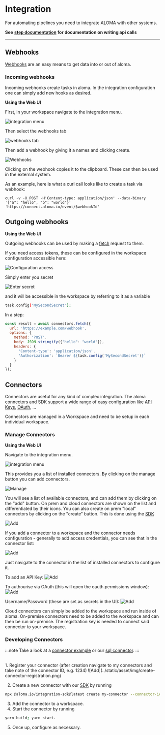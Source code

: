 # Integration

For automating pipelines you need to integrate ALOMA with other systems.

**See** [**step documentation**](steps.md#integration) **for documentation on writing api calls**

***

## Webhooks

[Webhooks](https://en.wikipedia.org/wiki/Webhook) are an easy means to get data into or out of aloma.

### Incoming webhooks

Incoming webhooks create tasks in aloma. In the integration configuration one can simply add new hooks as desired.

**Using the Web UI**

First, in your workspace navigate to the integration menu.

![integration menu](../../.gitbook/assets/integration-menu.png)

Then select the webhooks tab

![webhooks tab](../../.gitbook/assets/webhooks-integration.png)

Then add a webhook by giving it a names and clicking create.

![Webhooks](../../.gitbook/assets/webhooks.png)

Clicking on the webhook copies it to the clipboard. These can then be used in the external system.

As an example, here is what a curl call looks like to create a task via webhook:

```shell
curl -v -X POST -H'Content-type: application/json' --data-binary '{"a": "hello", "b": "world"}' 'https://connect.aloma.io/event/$webhookId'
```

## Outgoing webhooks

**Using the Web UI**

Outgoing webhooks can be used by making a [fetch](https://developer.mozilla.org/en-US/docs/Web/API/Fetch_API) request to them.

If you need access tokens, these can be configured in the workspace configuration accessible here:

![Configuration access](../../.gitbook/assets/secret-configuration.png)

Simply enter you secret

![Enter secret](../../.gitbook/assets/set-secret1.png)

and it will be accessible in the workspace by referring to it as a variable

```bash
task.config("MySecondSecret");
```

In a step:

```js
const result = await connectors.fetch({ 
  url: 'https://example.com/webhook', 
  options: { 
    method: 'POST', 
    body: JSON.stringify({"hello": "world"}), 
    headers: { 
      'Content-type': 'application/json',
      'Authorization': `Bearer ${task.config('MySecondSecret')}`
    } 
  } 
});
```

## Connectors

Connectors are useful for any kind of complex integration. The aloma connectors and SDK support a wide range of easy configuration like [API Keys](https://en.wikipedia.org/wiki/API_key), [OAuth](https://en.wikipedia.org/wiki/OAuth), ...

Connectors are managed in a Workspace and need to be setup in each individual workspace.

### Manage Connectors

**Using the Web UI**

Navigate to the integration menu.

![integration menu](../../.gitbook/assets/integration-menu.png)

This provides you a list of installed connectors. By clicking on the manage button you can add connectors.

![Manage](../../.gitbook/assets/manage-connectors.png)

You will see a list of available connectors, and can add them by clicking on the "add" button. On prem and cloud connectors are shown on the list and differentiated by their icons. You can also create on prem "local" connectors by clicking on the "create" button. This is done using the [SDK](https://github.com/aloma-io/connectors)

![Add](../../.gitbook/assets/connecter-list.png)

If you add a connector to a workspace and the connector needs configuration - generally to add access credentials, you can see that in the connector list:

![Add](../../.gitbook/assets/configure-connector.png)

Just navigate to the connector in the list of installed connectors to configure it.

To add an API Key: ![Add](../../.gitbook/assets/configure-connector-details.png)

To authourise via OAuth (this will open the oauth permissions window): ![Add](../../.gitbook/assets/configure-connector-details-oauth.png)

Username/Password (these are set as secrets in the UI): ![Add](../../.gitbook/assets/configure-connector-details-username-password.png)

Cloud connectors can simply be added to the workspace and run inside of aloma. On-premise connectors need to be added to the workspace and can then be run on-premise. The registration key is needed to connect said connector to your workspace.

### Developing Connectors

:::note Take a look at a [connector example](https://github.com/aloma-io/integration/tree/main/integration-sdk/examples/hello-world) or our [sql connector](https://github.com/aloma-io/integration/tree/main/integration-sdk/examples/hello-world). :::

\
1\. Register your connector (after creation navigate to my connectors and take note of the connector ID, e.g. 1234) !\[Add]\(../static/asset/img/create-connector-registration.png)

2. Create a new connector with our [SDK](https://github.com/aloma-io/integration) by running

```bash
npx @aloma.io/integration-sdk@latest create my-connector --connector-id 1234`
```

3. Add the connector to a workspace.
4. Start the connector by running

```bash
yarn build; yarn start.
```

5. Once up, configure as necessary.
